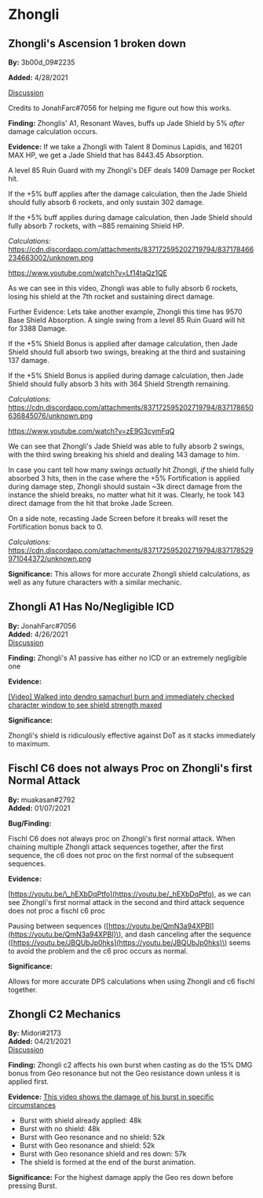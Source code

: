 # Zhongli

## Zhongli's Ascension 1 broken down

**By:** 3b00d_09\#2235

**Added:** 4/28/2021

[Discussion](https://tickettool.xyz/direct?url=https://cdn.discordapp.com/attachments/837172595202719794/837181219086401536/transcript-zhongli-a1-exploration.html)

Credits to JonahFarc\#7056 for helping me figure out how this works.

**Finding:** Zhonglis' A1, Resonant Waves, buffs up Jade Shield by 5% *after* damage calculation occurs.

**Evidence:** If we take a Zhongli with Talent 8 Dominus Lapidis, and 16201 MAX HP, we get a Jade Shield that has 8443.45 Absorption.

A level 85 Ruin Guard with my Zhongli's DEF deals 1409 Damage per Rocket hit.

If the +5% buff applies after the damage calculation, then the Jade Shield should fully absorb 6 rockets, and only sustain 302 damage.
 
If the +5% buff applies during damage calculation, then Jade Shield should fully absorb 7 rockets, with ~885 remaining Shield HP.

*Calculations:* https://cdn.discordapp.com/attachments/837172595202719794/837178466234663002/unknown.png

https://www.youtube.com/watch?v=Lf14taQz1QE 

As we can see in this video, Zhongli was able to fully absorb 6 rockets, losing his shield at the 7th rocket and sustaining direct damage.

Further Evidence: Lets take another example, Zhongli this time has 9570 Base Shield Absorption. A single swing from a level 85 Ruin Guard will hit for 3388 Damage.

If the +5% Shield Bonus is applied after damage calculation, then Jade Shield should full absorb two swings, breaking at the third and sustaining 137 damage.

If the +5% Shield Bonus is applied during damage calculation, then Jade Shield should fully absorb 3 hits with 364 Shield Strength remaining.

*Calculations:* https://cdn.discordapp.com/attachments/837172595202719794/837178650636845076/unknown.png

https://www.youtube.com/watch?v=zE9G3cymFqQ

We can see that Zhongli's Jade Shield was able to fully absorb 2 swings, with the third swing breaking his shield and dealing 143 damage to him.

In case you cant tell how many swings *actually* hit Zhongli, *if* the shield fully absorbed 3 hits, then in the case where the +5% Fortification is applied during damage step, Zhongli should sustain  ~3k direct damage from the instance the shield breaks, no matter what hit it was. Clearly, he took 143 direct damage from the hit that broke Jade Screen.

On a side note, recasting Jade Screen before it breaks will reset the Fortification bonus back to 0.

*Calculations:* https://cdn.discordapp.com/attachments/837172595202719794/837178529971044372/unknown.png

**Significance:**  This allows for more accurate Zhongli shield calculations, as well as any future characters with a similar mechanic.

## Zhongli A1 Has No/Negligible ICD

**By:** JonahFarc\#7056  
**Added:** 4/26/2021  
[Discussion](https://tickettool.xyz/direct?url=https://cdn.discordapp.com/attachments/836279063760732201/836642776217026620/transcript-zhongli-a1-no-icd.html)

**Finding:** Zhongli's A1 passive has either no ICD or an extremely negligible one

**Evidence:**

[\[Video\] Walked into dendro samachurl burn and immediately checked character window to see shield strength maxed](https://youtu.be/nrML_xrMJPc)

**Significance:**

Zhongli's shield is ridiculously effective against DoT as it stacks immediately to maximum.

## Fischl C6 does not always Proc on Zhongli's first Normal Attack

**By:** muakasan\#2792  
**Added:** 01/07/2021

**Bug/Finding:**

Fischl C6 does not always proc on Zhongli's first normal attack. When chaining multiple Zhongli attack sequences together, after the first sequence, the c6 does not proc on the first normal of the subsequent sequences.

**Evidence:**

[https://youtu.be/\_hEXbDqPtfo](https://youtu.be/_hEXbDqPtfo), as we can see Zhongli's first normal attack in the second and third attack sequence does not proc a fischl c6 proc

Pausing between sequences \([https://youtu.be/QmN3a94XPBI](https://youtu.be/QmN3a94XPBI)\), and dash canceling after the sequence \([https://youtu.be/JBQUbJp0hks](https://youtu.be/JBQUbJp0hks)\) seems to avoid the problem and the c6 proc occurs as normal.

**Significance:**

Allows for more accurate DPS calculations when using Zhongli and c6 fischl together.

## Zhongli C2 Mechanics

**By:** Midori\#2173  
**Added:** 04/21/2021  
[Discussion](https://tickettool.xyz/direct?url=https://cdn.discordapp.com/attachments/834400006948782090/834658055391150150/transcript-zhongli-c2-mechanics.html)

**Finding:** Zhongli c2 affects his own burst when casting as do the 15% DMG bonus from Geo resonance but not the Geo resistance down unless it is applied first.

**Evidence:** [This video shows the damage of his burst in specific circumstances](https://www.youtube.com/watch?v=Uv9ZNUz5vHE)

* Burst with shield already applied: 48k
* Burst with no shield: 48k
* Burst with Geo resonance and no shield: 52k
* Burst with Geo resonance and shield: 52k
* Burst with Geo resonance shield and res down: 57k
* The shield is formed at the end of the burst animation.

**Significance:** For the highest damage apply the Geo res down before pressing Burst.

